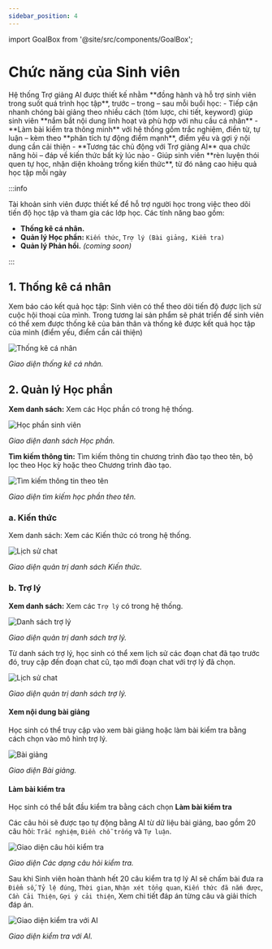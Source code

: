 ```yaml
---
sidebar_position: 4
---
```


import GoalBox from '@site/src/components/GoalBox';

# Chức năng của Sinh viên

<GoalBox>
Hệ thống Trợ giảng AI được thiết kế nhằm **đồng hành và hỗ trợ sinh viên trong suốt quá trình học tập**, trước – trong – sau mỗi buổi học:
  - Tiếp cận nhanh chóng bài giảng theo nhiều cách (tóm lược, chi tiết, keyword) giúp sinh viên **nắm bắt nội dung linh hoạt và phù hợp với nhu cầu cá nhân**
  - **Làm bài kiểm tra thông minh** với hệ thống gồm trắc nghiệm, điền từ, tự luận – kèm theo **phân tích tự động điểm mạnh**, điểm yếu và gợi ý nội dung cần cải thiện
  - **Tương tác chủ động với Trợ giảng AI** qua chức năng hỏi – đáp về kiến thức bất kỳ lúc nào
  - Giúp sinh viên **rèn luyện thói quen tự học, nhận diện khoảng trống kiến thức**, từ đó nâng cao hiệu quả học tập mỗi ngày
</GoalBox>

:::info

Tài khoản sinh viên được thiết kế để hỗ trợ người học trong việc theo dõi tiến độ học tập và tham gia các lớp học. Các tính năng bao gồm:
- **Thống kê cá nhân.**
- **Quản lý Học phần:** `Kiến thức`, `Trợ lý (Bài giảng, Kiểm tra)`
- **Quản lý Phản hồi.** *(coming soon)*


:::

## 1. Thống kê cá nhân
Xem báo cáo kết quả học tập: Sinh viên có thể theo dõi tiến độ được lịch sử cuộc hội thoại của mình. Trong tương lai sản phẩm sẽ phát triển để sinh viên có thể xem được thống kê của bản thân và thống kê được kết quả học tập của mình (điểm yếu, điểm cần cải thiện)

![Thống kê cá nhân](/img/png/thongke.png)

<p style={{ textAlign: 'center' }}>
  <em>Giao diện thống kê cá nhân.</em>
</p>

## 2. Quản lý Học phần
**Xem danh sách:** Xem các Học phần có trong hệ thống.

![Học phần sinh viên](/img/png/hocphan.png)

<p style={{ textAlign: 'center' }}>
  <em>Giao diện danh sách Học phần.</em>
</p>

**Tìm kiếm thông tin:** Tìm kiếm thông tin chương trình đào tạo theo tên, bộ lọc theo Học kỳ hoặc theo Chương trình đào tạo.

![Tìm kiếm thông tin theo tên](/img/png/timkiemhocphantheoten.png)

<p style={{ textAlign: 'center' }}>
  <em>Giao diện tìm kiếm học phần theo tên.</em>
</p>

### a. Kiến thức
Xem danh sách: Xem các Kiến thức có trong hệ thống.

![Lịch sử chat](/img/png/kienthuc.png)

<p style={{ textAlign: 'center' }}>
  <em>Giao diện quản trị danh sách Kiến thức.</em>
</p>

### b. Trợ lý
**Xem danh sách:** Xem các `Trợ lý` có trong hệ thống.

![Danh sách trợ lý](/img/png/dstroly.png)

<p style={{ textAlign: 'center' }}>
  <em>Giao diện quản trị danh sách trợ lý.</em>
</p>

Từ danh sách trợ lý, học sinh có thể xem lịch sử các đoạn chat đã tạo trước đó, truy cập đến đoạn chat cũ, tạo mới đoạn chat với trợ lý đã chọn.

![Lịch sử chat](/img/png/lichsuchat.png)

<p style={{ textAlign: 'center' }}>
  <em>Giao diện quản trị danh sách trợ lý.</em>
</p>

#### Xem nội dung bài giảng

Học sinh có thể truy cập vào xem bài giảng hoặc làm bài kiểm tra bằng cách chọn vào mô hình trợ lý.

![Bài giảng](/img/gif/baiGiang.gif)

<p style={{ textAlign: 'center' }}>
  <em>Giao diện Bài giảng.</em>
</p>

#### Làm bài kiểm tra

Học sinh có thể bắt đầu kiểm tra bằng cách chọn **Làm bài kiểm tra**

Các câu hỏi sẽ được tạo tự động bằng AI từ dữ liệu bài giảng, bao gồm 20 câu hỏi: `Trắc nghiệm`, `Điền chỗ trống` và `Tự luận`.

![Giao diện câu hỏi kiểm tra](/img/gif/questionTest.gif)

<p style={{ textAlign: 'center' }}>
  <em>Giao diện Các dạng câu hỏi kiểm tra.</em>
</p>

Sau khi Sinh viên hoàn thành hết 20 câu kiểm tra tợ lý AI sẽ chấm bài đưa ra `Điểm số`, `Tỷ lệ đúng`, `Thời gian`, `Nhận xét tổng quan`, `Kiến thức đã nắm được`, `Cần Cải Thiện`, `Gợi ý cải thiện`, Xem chi tiết đáp án từng câu và giải thích đáp án.

![Giao diện kiểm tra với AI](/img/gif/testWithAI.gif)

<p style={{ textAlign: 'center' }}>
  <em>Giao diện kiểm tra với AI.</em>
</p>




